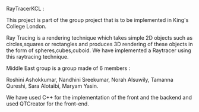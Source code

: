 RayTracerKCL :

This project is part of the group project that is to be implemented in King's College London.

Ray Tracing is a rendering technique which takes simple 2D objects such as circles,squares or rectangles and produces 3D rendering of these objects in the form of spheres,cubes,cuboid. We have implemented a Raytracer using this raytracing technique.

Middle East group is a group made of 6 members :

Roshini Ashokkumar, 
Nandhini Sreekumar, 
Norah Alsuwily, 
Tamanna Qureshi,
Sara Alotaibi,
Maryam Yasin.

We have used C++ for the implementation of the front and the backend and used QTCreator for the front-end.


